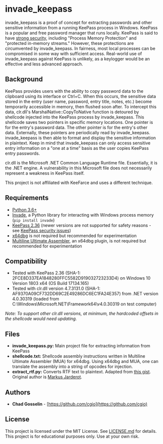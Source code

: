 # invade_keepass

invade_keepass is a proof of concept for extracting passwords and other sensitive information from a running KeePass process in Windows. KeePass is a popular and free password manager that runs locally. KeePass is said to have [strong security](https://keepass.info/features.html), including "Process Memory Protection" and "protected in-memory streams." However, these protections are circumvented by invade_keepass. In fairness, most local processes can be compromised in some way with sufficient access. Real-world use of invade_keepass against KeePass is unlikely, as a keylogger would be an effective and less advanced approach.

## Background

KeePass provides users with the ability to copy password data to the clipboard using its interface or Ctrl+C. When this occurs, the sensitive data stored in the entry (user name, password, entry title, notes, etc.) become temporarily accessible in memory, then flushed soon after. To intercept this data, clr.dll's MarshalNative::CopyToNative function is detoured by shellcode injected into the KeePass process by invade_keepass. This shellcode saves two pointers in specific memory locations. One pointer is for the entry's password data. The other pointer is for the entry's other data. Externally, these pointers are periodically read by invade_keepass. invade_keepass is then able to format and display the sensitive information in plaintext. Keep in mind that invade_keepass can only access sensitive entry information on a "one at a time" basis as the user copies KeePass entry passwords.

clr.dll is the Microsoft .NET Common Language Runtime file. Essentially, it is the .NET engine. A vulnerability in this Microsoft file does not necessarily represent a weakness in KeePass itself.

This project is not affiliated with KeeFarce and uses a different technique.

## Requirements

* [Python 3.6+](https://www.python.org/downloads/)
* [Invade](https://github.com/cgio/invade), a Python library for interacting with Windows process memory (`pip install invade`)
* [KeePass 2.36](https://sourceforge.net/projects/keepass/files/KeePass%202.x/2.36/) (newer versions are not supported for safety reasons - see [KeePass security issues](https://keepass.info/help/kb/sec_issues.html))
* [x64dbg](https://x64dbg.com) is not required but recommended for experimentation
* [Multiline Ultimate Assembler](https://rammichael.com/multimate-assembler), an x64dbg plugin, is not required but recommended for experimentation

## Compatibility

* Tested with KeePass 2.36 (SHA-1: 2FCE8D337EA1848280FFC5582D919032723233D4) on Windows 10 Version 1803 x64 (OS Build 17134.165)
* Tested with clr.dll version 4.7.3131.0 (SHA-1: AF9370A09CF732DD69C2E49286DC6EC1FA24E357) from .NET version 4.0.30319 (loaded from C:\Windows\Microsoft.NET\Framework64\v4.0.30319 on test computer)

*Note: To support other clr.dll versions, at minimum, the hardcoded offsets in the shellcode would need updating.*

## Files

* **invade_keepass.py:** Main project file for extracting information from KeePass
* **shellcode.txt:** Shellcode assembly instructions written in Multiline Ultimate Assembler (MUA) for x64dbg. Using x64dbg and MUA, one can translate the assembly into a string of opcodes for injection.
* **extract_rtf.py:** Converts RTF text to plaintext. Adapted from [this gist](https://gist.github.com/gilsondev/7c1d2d753ddb522e7bc22511cfb08676). Original author is [Markus Jarderot](https://github.com/MizardX).

## Authors
* **Chad Gosselin** - [https://github.com/cgio](https://github.com/cgio)

## License
This project is licensed under the MIT License. See [LICENSE.md](LICENSE.md) for details. This project is for educational purposes only. Use at your own risk.